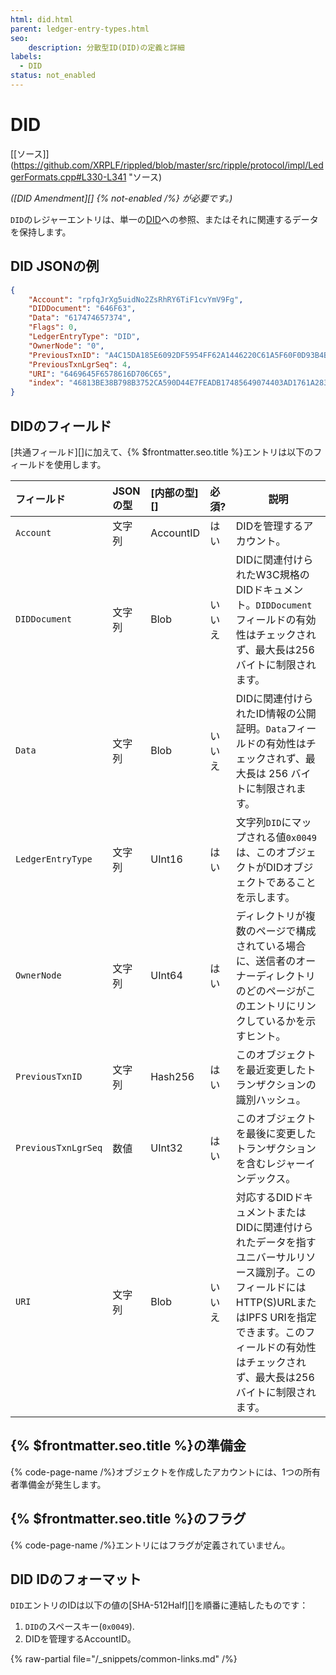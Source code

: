 ```yaml
---
html: did.html
parent: ledger-entry-types.html
seo:
    description: 分散型ID(DID)の定義と詳細
labels:
  - DID
status: not_enabled
---
```

# DID
[[ソース]](https://github.com/XRPLF/rippled/blob/master/src/ripple/protocol/impl/LedgerFormats.cpp#L330-L341 "ソース)

_([DID Amendment][] {% not-enabled /%} が必要です。)_

`DID`のレジャーエントリは、単一の[DID](../../../../concepts/accounts/decentralized-identifiers.md)への参照、またはそれに関連するデータを保持します。


## DID JSONの例

```json
{
    "Account": "rpfqJrXg5uidNo2ZsRhRY6TiF1cvYmV9Fg",
    "DIDDocument": "646F63",
    "Data": "617474657374",
    "Flags": 0,
    "LedgerEntryType": "DID",
    "OwnerNode": "0",
    "PreviousTxnID": "A4C15DA185E6092DF5954FF62A1446220C61A5F60F0D93B4B09F708778E41120",
    "PreviousTxnLgrSeq": 4,
    "URI": "6469645F6578616D706C65",
    "index": "46813BE38B798B3752CA590D44E7FEADB17485649074403AD1761A2835CE91FF"
}
```

## DIDのフィールド

[共通フィールド][]に加えて、{% $frontmatter.seo.title %}エントリは以下のフィールドを使用します。

| フィールド            | JSONの型  | [内部の型][] | 必須? | 説明  |
|:--------------------|:----------|:-----------|:------|--------------|
| `Account`           | 文字列     | AccountID  | はい   | DIDを管理するアカウント。 |
| `DIDDocument`       | 文字列     | Blob       | いいえ | DIDに関連付けられたW3C規格のDIDドキュメント。`DIDDocument`フィールドの有効性はチェックされず、最大長は256バイトに制限されます。 |
| `Data`              | 文字列     | Blob       | いいえ | DIDに関連付けられたID情報の公開証明。`Data`フィールドの有効性はチェックされず、最大長は 256 バイトに制限されます。 |
| `LedgerEntryType`   | 文字列     | UInt16     | はい   | 文字列`DID`にマップされる値`0x0049`は、このオブジェクトがDIDオブジェクトであることを示します。 |
| `OwnerNode`         | 文字列     | UInt64     | はい   | ディレクトリが複数のページで構成されている場合に、送信者のオーナーディレクトリのどのページがこのエントリにリンクしているかを示すヒント。 |
| `PreviousTxnID`     | 文字列     | Hash256    | はい   | このオブジェクトを最近変更したトランザクションの識別ハッシュ。 |
| `PreviousTxnLgrSeq` | 数値       | UInt32     | はい   | このオブジェクトを最後に変更したトランザクションを含むレジャーインデックス。 |
| `URI`               | 文字列     | Blob       | いいえ  | 対応するDIDドキュメントまたはDIDに関連付けられたデータを指すユニバーサルリソース識別子。このフィールドにはHTTP(S)URLまたはIPFS URIを指定できます。このフィールドの有効性はチェックされず、最大長は256バイトに制限されます。 |


## {% $frontmatter.seo.title %}の準備金

{% code-page-name /%}オブジェクトを作成したアカウントには、1つの所有者準備金が発生します。


## {% $frontmatter.seo.title %}のフラグ

{% code-page-name /%}エントリにはフラグが定義されていません。


## DID IDのフォーマット

`DID`エントリのIDは以下の値の[SHA-512Half][]を順番に連結したものです：

1. `DID`のスペースキー(`0x0049`).
2. DIDを管理するAccountID。

{% raw-partial file="/_snippets/common-links.md" /%}
